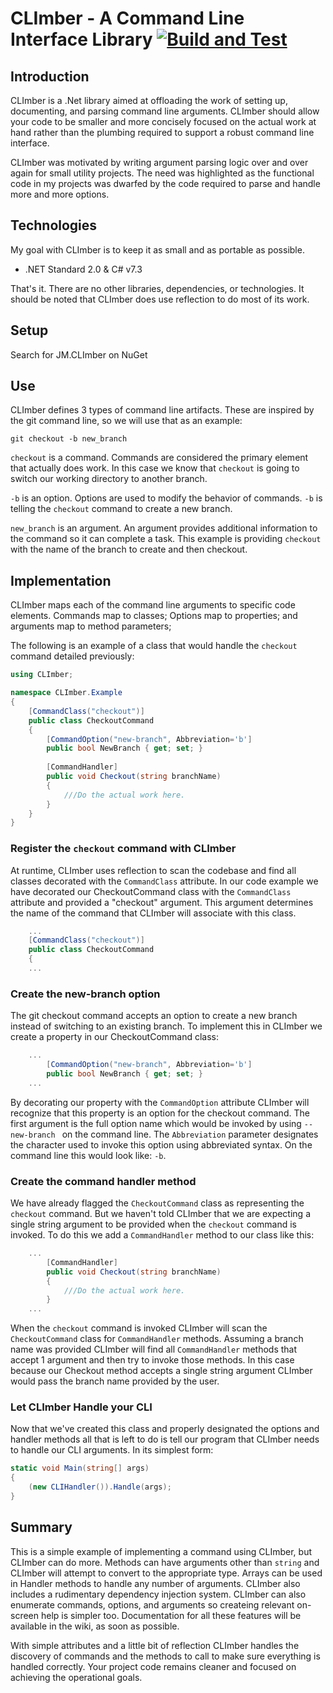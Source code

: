# CLImber - A Command Line Interface Library [![Build and Test](https://github.com/JosephMartell/CLImber/actions/workflows/BuildAndTest.yml/badge.svg?branch=main)](https://github.com/JosephMartell/CLImber/actions/workflows/BuildAndTest.yml)

## Introduction
CLImber is a .Net library aimed at offloading the work of setting up, documenting, and parsing command line arguments. CLImber should allow your code to be smaller and more concisely focused on the actual work at hand rather than the plumbing required to support a robust command line interface.

CLImber was motivated by writing argument parsing logic over and over again for small utility projects. The need was highlighted as the functional code in my projects was dwarfed by the code required to parse and handle more and more options.

## Technologies
My goal with CLImber is to keep it as small and as portable as possible.
 * .NET Standard 2.0 & C# v7.3

That's it. There are no other libraries, dependencies, or technologies. It should be noted that CLImber does use reflection to do most of its work.

## Setup
Search for JM.CLImber on NuGet

## Use
CLImber defines 3 types of command line artifacts. These are inspired by the git command line, so we will use that as an example:

`git checkout -b new_branch`

`checkout` is a command. Commands are considered the primary element that actually does work. In this case we know that `checkout` is going to switch our working directory to another branch.

`-b` is an option. Options are used to modify the behavior of commands. `-b` is telling the `checkout` command to create a new branch.

`new_branch` is an argument. An argument provides additional information to the command so it can complete a task. This example is providing `checkout` with the name of the branch to create and then checkout.


## Implementation
CLImber maps each of the command line arguments to specific code elements. Commands map to classes; Options map to properties; and arguments map to method parameters;

The following is an example of a class that would handle the `checkout` command detailed previously:
```c#
using CLImber;

namespace CLImber.Example
{
    [CommandClass("checkout")]
    public class CheckoutCommand
    {
        [CommandOption("new-branch", Abbreviation='b']
        public bool NewBranch { get; set; }
        
        [CommandHandler]
        public void Checkout(string branchName)
        {
            ///Do the actual work here.
        }
    }
}
```

### Register the `checkout` command with CLImber
At runtime, CLImber uses reflection to scan the codebase and find all classes decorated with the `CommandClass` attribute. In our code example we have decorated our CheckoutCommand class with the `CommandClass` attribute and provided a "checkout" argument. This argument determines the name of the command that CLImber will associate with this class.
```c#
    ...
    [CommandClass("checkout")]
    public class CheckoutCommand
    {
    ...
```
### Create the new-branch option
The git checkout command accepts an option to create a new branch instead of switching to an existing branch. To implement this in CLImber we create a property in our CheckoutCommand class:

```c#
    ...
        [CommandOption("new-branch", Abbreviation='b']
        public bool NewBranch { get; set; }
    ...
```
By decorating our property with the `CommandOption` attribute CLImber will recognize that this property is an option for the checkout command. The first argument is the full option name which would be invoked by using `--new-branch ` on the command line. The `Abbreviation` parameter designates the character used to invoke this option using abbreviated syntax. On the command line this would look like: `-b`.

### Create the command handler method
We have already flagged the `CheckoutCommand` class as representing the `checkout` command. But we haven't told CLImber that we are expecting a single string argument to be provided when the `checkout` command is invoked. To do this we add a `CommandHandler` method to our class like this:

```c#
    ...
        [CommandHandler]
        public void Checkout(string branchName)
        {
            ///Do the actual work here.
        }
    ...
```
When the `checkout` command is invoked CLImber will scan the `CheckoutCommand` class for `CommandHandler` methods. Assuming a branch name was provided CLImber will find all `CommandHandler` methods that accept 1 argument and then try to invoke those methods. In this case because our Checkout method accepts a single string argument CLImber would pass the branch name provided by the user. 


### Let CLImber Handle your CLI
Now that we've created this class and properly designated the options and handler methods all that is left to do is tell our program that CLImber needs to handle our CLI arguments. In its simplest form:

```c#
static void Main(string[] args)
{
    (new CLIHandler()).Handle(args);
}

```

## Summary
This is a simple example of implementing a command using CLImber, but CLImber can do more. Methods can have arguments other than `string` and CLImber will attempt to convert to the appropriate type. Arrays can be used in Handler methods to handle any number of arguments. CLImber also includes a rudimentary dependency injection system. CLImber can also enumerate commands, options, and arguments so createing relevant on-screen help is simpler too.  Documentation for all these features will be available in the wiki, as soon as possible.

With simple attributes and a little bit of reflection CLImber handles the discovery of commands and the methods to call to make sure everything is handled correctly. Your project code remains cleaner and focused on achieving the operational goals.
